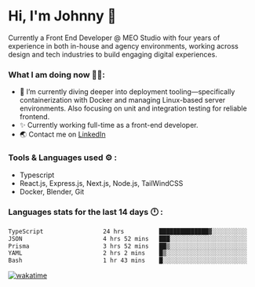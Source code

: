 # Hi, I'm Johnny 👋

Currently a Front End Developer @ MEO Studio with four years of experience in both in-house and agency environments, working across design and tech industries to build engaging digital experiences.

### What I am doing now 🧑‍💻:

- 🔭 I’m currently diving deeper into deployment tooling—specifically containerization with Docker and managing Linux-based server environments. Also focusing on unit and integration testing for reliable frontend.
- ✨ Currently working full-time as a front-end developer.
- 🌏 Contact me on [LinkedIn](https://www.linkedin.com/in/johchai/)

### Tools & Languages used ⚙️ :

- Typescript
- React.js, Express.js, Next.js, Node.js, TailWindCSS
- Docker, Blender, Git

### Languages stats for the last 14 days 🕛 :

<!--START_SECTION:waka-->

```txt
TypeScript                 24 hrs          ██████████████▓░░░░░░░░░░   59.07 %
JSON                       4 hrs 52 mins   ███░░░░░░░░░░░░░░░░░░░░░░   11.99 %
Prisma                     3 hrs 52 mins   ██▒░░░░░░░░░░░░░░░░░░░░░░   09.54 %
YAML                       2 hrs 2 mins    █▒░░░░░░░░░░░░░░░░░░░░░░░   05.01 %
Bash                       1 hr 43 mins    █░░░░░░░░░░░░░░░░░░░░░░░░   04.26 %
```

<!--END_SECTION:waka-->

[![wakatime](https://wakatime.com/badge/user/0cd14e89-b357-451d-b5c1-4a79286fb5a6.svg)](https://wakatime.com/@0cd14e89-b357-451d-b5c1-4a79286fb5a6)
